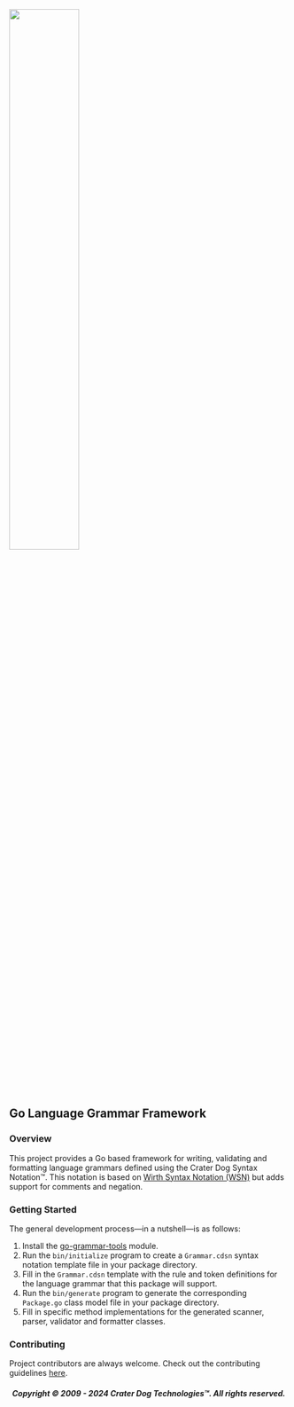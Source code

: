 <img src="https://craterdog.com/images/CraterDog.png" width="50%">

## Go Language Grammar Framework

### Overview
This project provides a Go based framework for writing, validating and formatting
language grammars defined using the Crater Dog Syntax Notation™.  This notation
is based on
[Wirth Syntax Notation (WSN)](https://en.wikipedia.org/wiki/Wirth_syntax_notation)
but adds support for comments and negation.

### Getting Started
The general development process—in a nutshell—is as follows:
 1. Install the
    [go-grammar-tools](https://github.com/craterdog/go-grammar-tools) module.
 1. Run the `bin/initialize` program to create a `Grammar.cdsn` syntax notation
    template file in your package directory.
 1. Fill in the `Grammar.cdsn` template with the rule and token definitions for
    the language grammar that this package will support.
 1. Run the `bin/generate` program to generate the corresponding `Package.go`
    class model file in your package directory.
 1. Fill in specific method implementations for the generated scanner, parser,
    validator and formatter classes.

### Contributing
Project contributors are always welcome. Check out the contributing guidelines
[here](https://github.com/craterdog/go-grammar-framework/blob/main/.github/CONTRIBUTING.md).

<H5 align="center"> Copyright © 2009 - 2024  Crater Dog Technologies™. All rights reserved. </H5>
